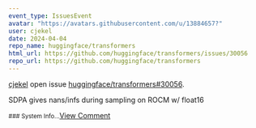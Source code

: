 ```yaml
---
event_type: IssuesEvent
avatar: "https://avatars.githubusercontent.com/u/13884657?"
user: cjekel
date: 2024-04-04
repo_name: huggingface/transformers
html_url: https://github.com/huggingface/transformers/issues/30056
repo_url: https://github.com/huggingface/transformers
---
```


<a href='https://github.com/cjekel' target='_blank'>cjekel</a> open issue <a href='https://github.com/huggingface/transformers/issues/30056' target='_blank'>huggingface/transformers#30056</a>.

<p>SDPA gives nans/infs during sampling on ROCM w/ float16</p><small>### System Info...</small><a href='https://github.com/huggingface/transformers/issues/30056' target='_blank'>View Comment</a>